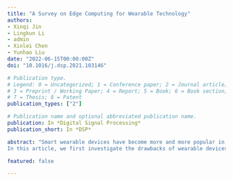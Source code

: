 ```yaml
---
title: "A Survey on Edge Computing for Wearable Technology"
authors:
- Xinqi Jin
- Lingkun Li
- admin
- Xinlei Chen
- Yunhao Liu
date: "2022-06-15T00:00:00Z"
doi: "10.1016/j.dsp.2021.103146"

# Publication type.
# Legend: 0 = Uncategorized; 1 = Conference paper; 2 = Journal article;
# 3 = Preprint / Working Paper; 4 = Report; 5 = Book; 6 = Book section;
# 7 = Thesis; 8 = Patent
publication_types: ["2"]

# Publication name and optional abbreviated publication name.
publication: In *Digital Signal Processing*
publication_short: In *DSP*

abstract: "Smart wearable devices have become more and more popular in our daily life due to their unique power of “wearing-while-using.” However, requirements of light weight and compact size lead to limited on-device resources in most wearable products, which hamper the development of wearable technology. Edge computing provides an opportunity for wearable devices to access more resources without violating the constraints on weight and size.
In this article, we first investigate the drawbacks of wearable devices and explore the potential of addressing such drawbacks by edge computing. Then we conduct a comprehensive survey on existing works from four aspects, i.e., computation scheduling, information perception, energy-saving, and security. Finally, we point out several future research directions worth our attention. We believe that wearable devices enhanced with edge computing technologies would bring more benefits and convenience to our life shortly."

featured: false

---
```

